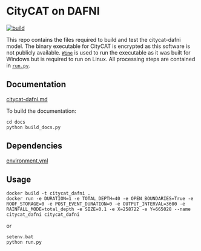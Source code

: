 # CityCAT on DAFNI

[![build](https://github.com/OpenCLIM/citycat-dafni/workflows/build/badge.svg)](https://github.com/OpenCLIM/citycat-dafni/actions)

This repo contains the files required to build and test the citycat-dafni model.
The binary executable for CityCAT is encrypted as this software is not publicly available.
[`Wine`](https://www.winehq.org/) is used to run the executable as it was built for Windows but is required to run on Linux.
All processing steps are contained in [`run.py`](https://github.com/OpenCLIM/citycat-dafni/blob/master/run.py).

## Documentation
[citycat-dafni.md](https://github.com/OpenCLIM/citycat-dafni/blob/master/docs/citycat-dafni.md)

To build the documentation:
```
cd docs
python build_docs.py
```

## Dependencies
[environment.yml](https://github.com/OpenCLIM/citycat-dafni/blob/master/environment.yml)

## Usage 
```
docker build -t citycat_dafni .
docker run -e DURATION=1 -e TOTAL_DEPTH=40 -e OPEN_BOUNDARIES=True -e ROOF_STORAGE=0 -e POST_EVENT_DURATION=0 -e OUTPUT_INTERVAL=3600 -e RAINFALL_MODE=total_depth -e SIZE=0.1 -e X=258722 -e Y=665028 --name citycat_dafni citycat_dafni
```

or

```
setenv.bat
python run.py
```
